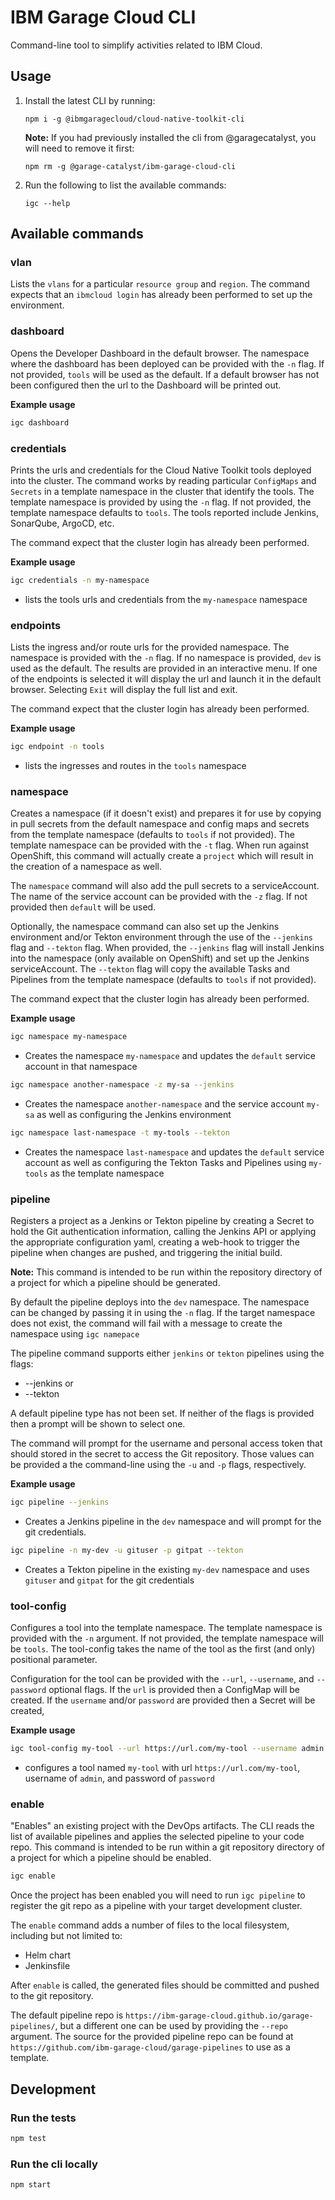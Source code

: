 # IBM Garage Cloud CLI

Command-line tool to simplify activities related to IBM Cloud.

## Usage

1. Install the latest CLI by running:

    ```
    npm i -g @ibmgaragecloud/cloud-native-toolkit-cli
    ```

    **Note:** If you had previously installed the cli from @garagecatalyst, you will need to remove it first:

    ```
    npm rm -g @garage-catalyst/ibm-garage-cloud-cli
    ```
   
2. Run the following to list the available commands:

    ```
    igc --help
    ```

## Available commands

### vlan

Lists the `vlans` for a particular `resource group` and `region`. The command
expects that an `ibmcloud login` has already been performed to set up the
environment.

### dashboard

Opens the Developer Dashboard in the default browser. The namespace where the dashboard has been
deployed can be provided with the `-n` flag. If not provided, `tools` will be used as the default.
If a default browser has not been configured then the url to the Dashboard will be printed out.

**Example usage**

```bash
igc dashboard
```

### credentials

Prints the urls and credentials for the Cloud Native Toolkit tools deployed into the cluster. The
command works by reading particular `ConfigMaps` and `Secrets` in a template namespace in the cluster 
that identify the tools. The template namespace is provided by using the `-n` flag. If not provided,
the template namespace defaults to `tools`. The tools reported include Jenkins, SonarQube, ArgoCD, etc.

The command expect that the cluster login has already been performed.

**Example usage**

```bash
igc credentials -n my-namespace
```

- lists the tools urls and credentials from the `my-namespace` namespace

### endpoints

Lists the ingress and/or route urls for the provided namespace. The namespace is provided
with the `-n` flag. If no namespace is provided, `dev` is used as the default. The results are 
provided in an interactive menu. If one of the endpoints is selected it will display the url and
launch it in the default browser. Selecting `Exit` will display the full list and exit.

The command expect that the cluster login has already been performed.

**Example usage**

```bash
igc endpoint -n tools
```

- lists the ingresses and routes in the `tools` namespace

### namespace

Creates a namespace (if it doesn't exist) and prepares it for use by copying in
pull secrets from the default namespace and config maps and secrets from the 
template namespace (defaults to `tools` if not provided). The template namespace
can be provided with the `-t` flag. When run against OpenShift, this command will
actually create a `project` which will result in the creation of a namespace as well.

The `namespace` command will also add the pull secrets to a serviceAccount. The name
of the service account can be provided with the `-z` flag. If not provided then `default`
will be used.

Optionally, the namespace command can also set up the Jenkins environment and/or Tekton
environment through the use of the `--jenkins` flag and `--tekton` flag. When provided,
the `--jenkins` flag will install Jenkins into the namespace (only available on OpenShift)
and set up the Jenkins serviceAccount. The `--tekton` flag will copy the available Tasks
and Pipelines from the template namespace (defaults to `tools` if not provided).

The command expect that the cluster login has already been performed.

**Example usage**

```bash
igc namespace my-namespace
```

- Creates the namespace `my-namespace` and updates the `default` service account in 
that namespace

```bash
igc namespace another-namespace -z my-sa --jenkins
```

- Creates the namespace `another-namespace` and the service account `my-sa` as
well as configuring the Jenkins environment

```bash
igc namespace last-namespace -t my-tools --tekton
```

- Creates the namespace `last-namespace` and updates the `default` service account
as well as configuring the Tekton Tasks and Pipelines using `my-tools` as the template
namespace 

### pipeline

Registers a project as a Jenkins or Tekton pipeline by creating a Secret to hold 
the Git authentication information, calling the Jenkins API or applying the appropriate
configuration yaml, creating a web-hook to trigger the pipeline when changes are pushed,
and triggering the initial build. 

**Note:** This command is intended to be run within the repository directory of a project for 
which a pipeline should be generated.

By default the pipeline deploys into the `dev` namespace. The namespace can be changed by passing
it in using the `-n` flag. If the target namespace does not exist, the command will fail with a
message to create the namespace using `igc namepace`

The pipeline command supports either `jenkins` or `tekton` pipelines using the flags:

- --jenkins or
- --tekton
 
A default pipeline type has not been set. If neither of the flags is provided then a prompt will
be shown to select one. 

The command will prompt for the username and personal access token that should stored in
the secret to access the Git repository. Those values can be provided a the command-line using the
`-u` and `-p` flags, respectively.

**Example usage**

```bash
igc pipeline --jenkins
```

- Creates a Jenkins pipeline in the `dev` namespace and will prompt for the git credentials.

```bash
igc pipeline -n my-dev -u gituser -p gitpat --tekton
```

- Creates a Tekton pipeline in the existing `my-dev` namespace and uses `gituser` and `gitpat`
for the git credentials

### tool-config

Configures a tool into the template namespace. The template namespace is provided with the `-n`
argument. If not provided, the template namespace will be `tools`. The tool-config takes the 
name of the tool as the first (and only) positional parameter. 

Configuration for the tool
can be provided with the `--url`, `--username`, and `--password` optional flags. If the `url`
is provided then a ConfigMap will be created. If the `username` and/or `password` are provided
then a Secret will be created,

**Example usage**

```bash
igc tool-config my-tool --url https://url.com/my-tool --username admin --password password
```

- configures a tool named `my-tool` with url `https://url.com/my-tool`, username of `admin`, and 
password of `password`

### enable

"Enables" an existing project with the DevOps artifacts. The CLI reads the
 list of
 available pipelines and applies the selected pipeline to your code repo. This
  command is
  intended to be run within a git repository directory of a project for
which a pipeline should be enabled.
```bash
igc enable
```

Once the project has been enabled you will need to run `igc pipeline` to
 register the git repo as a pipeline with your target development cluster.

The `enable` command adds a number of files to the local filesystem, including but not limited to:

- Helm chart
- Jenkinsfile

After `enable` is called, the generated files should be committed and pushed to the git repository.

The default pipeline repo is `https://ibm-garage-cloud.github.io/garage-pipelines/`, but a different one can be used by providing the `--repo` argument.  The source for the provided pipeline repo can be found at `https://github.com/ibm-garage-cloud/garage-pipelines` to use as a template.

## Development

### Run the tests

```bash
npm test
```

### Run the cli locally

```bash
npm start
```

